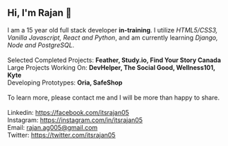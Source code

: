 ## Hi, I'm Rajan 👋

I am a 15 year old full stack developer **in-training**. I utilize _HTML5/CSS3, Vanilla Javascript, React and Python_, and am currently learning _Django, Node and PostgreSQL_. <br><br>
Selected Completed Projects: __Feather, Study.io, Find Your Story Canada__<br>
Large Projects Working On: __DevHelper, The Social Good, Wellness101, Kyte__<br>
Developing Prototypes: __Oria, SafeShop__
<br><br>
To learn more, please contact me and I will be more than happy to share.
<br><br>
Linkedin: https://facebook.com/itsrajan05 <br>
Instagram: https://instagram.com/in/itsrajan05<br>
Email: rajan.ag005@gmail.com<br>
Twitter: https://twitter.com/itsrajan05<br>
